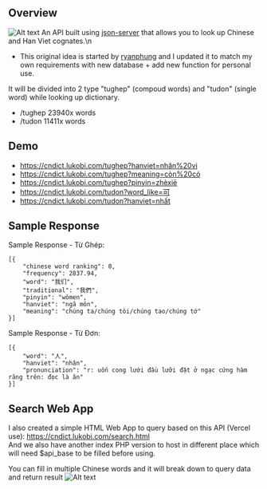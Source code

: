 ## Overview
![Alt text](/../main/screenshots/ScreenShot%202025-02-03%20at%2005.29.38.jpg?raw=true "Homepage")
An API built using [json-server](https://github.com/typicode/json-server) that allows you to look up Chinese and Han Viet cognates.\n
* This original idea is started by [ryanphung](https://github.com/ryanphung) and I updated it to match my own requirements with new database + add new function for personal use.

It will be divided into 2 type "tughep" (compoud words) and "tudon" (single word) while looking up dictionary.
* /tughep 23940x words
* /tudon 11411x words

## Demo

* https://cndict.lukobi.com/tughep?hanviet=nhân%20vi
* https://cndict.lukobi.com/tughep?meaning=còn%20có
* https://cndict.lukobi.com/tughep?pinyin=zhèxiē
* https://cndict.lukobi.com/tudon?word_like=可
* https://cndict.lukobi.com/tudon?hanviet=nhất

## Sample Response

Sample Response - Từ Ghép:
```
[{
    "chinese word ranking": 0,
    "frequency": 2837.94,
    "word": "我们",
    "traditional": "我們",
    "pinyin": "wǒmen",
    "hanviet": "ngã môn",
    "meaning": "chúng ta/chúng tôi/chúng tao/chúng tớ"
}]
```

Sample Response - Từ Đơn:
```
[{
    "word": "人",
    "hanviet": "nhân",
    "pronunciation": "r: uốn cong lưới đầu lưỡi đặt ở ngạc cứng hàm răng trên: đọc là ân"
}]
```

## Search Web App
I also created a simple HTML Web App to query based on this API (Vercel use): https://cndict.lukobi.com/search.html </br>
And we also have another index PHP version to host in different place which will need $api_base to be filled before using.</br>

You can fill in multiple Chinese words and it will break down to query data and return result
![Alt text](/../main/screenshots/ScreenShot%202025-02-03%20at%2005.30.39.jpg?raw=true "Search App")
